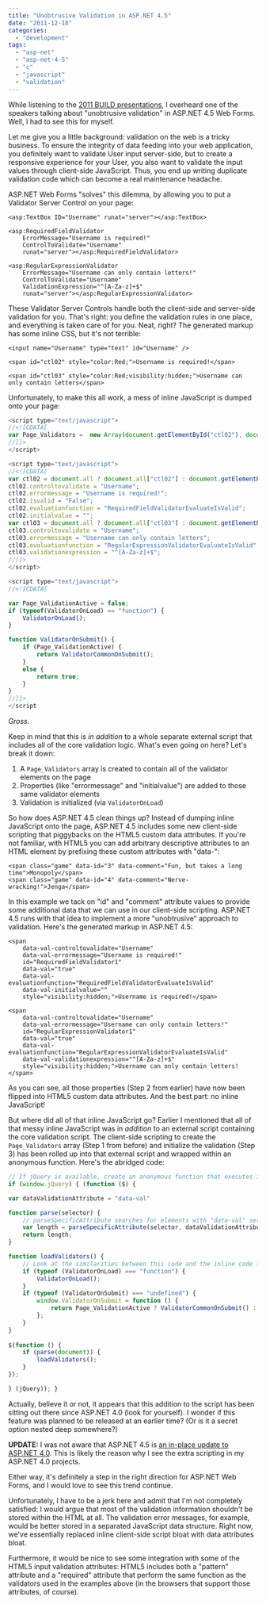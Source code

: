 ```yaml
---
title: "Unobtrusive Validation in ASP.NET 4.5"
date: "2011-12-18"
categories: 
  - "development"
tags: 
  - "asp-net"
  - "asp-net-4-5"
  - "c"
  - "javascript"
  - "validation"
---
```


While listening to the [2011 BUILD presentations](http://www.buildwindows.com/), I overheard one of the speakers talking about "unobtrusive validation" in ASP.NET 4.5 Web Forms. Well, I had to see this for myself.

Let me give you a little background: validation on the web is a tricky business. To ensure the integrity of data feeding into your web application, you definitely want to validate User input server-side, but to create a responsive experience for your User, you also want to validate the input values through client-side JavaScript. Thus, you end up writing duplicate validation code which can become a real maintenance headache.

ASP.NET Web Forms "solves" this dilemma, by allowing you to put a Validator Server Control on your page:

```markup
<asp:TextBox ID="Username" runat="server"></asp:TextBox>

<asp:RequiredFieldValidator
	ErrorMessage="Username is required!"
	ControlToValidate="Username"
	runat="server"></asp:RequiredFieldValidator>

<asp:RegularExpressionValidator
	ErrorMessage="Username can only contain letters!"
	ControlToValidate="Username"
	ValidationExpression="^[A-Za-z]+$"
	runat="server"></asp:RegularExpressionValidator>
```

These Validator Server Controls handle both the client-side and server-side validation for you. That's right: you define the validation rules in one place, and everything is taken care of for you. Neat, right? The generated markup has some inline CSS, but it's not terrible:

```markup
<input name="Username" type="text" id="Username" />

<span id="ctl02" style="color:Red;">Username is required!</span>

<span id="ctl03" style="color:Red;visibility:hidden;">Username can only contain letters</span>
```

Unfortunately, to make this all work, a mess of inline JavaScript is dumped onto your page:

```javascript
<script type="text/javascript">
//<![CDATA[
var Page_Validators =  new Array(document.getElementById("ctl02"), document.getElementById("ctl03"));
//]]>
</script>

<script type="text/javascript">
//<![CDATA[
var ctl02 = document.all ? document.all["ctl02"] : document.getElementById("ctl02");
ctl02.controltovalidate = "Username";
ctl02.errormessage = "Username is required!";
ctl02.isvalid = "False";
ctl02.evaluationfunction = "RequiredFieldValidatorEvaluateIsValid";
ctl02.initialvalue = "";
var ctl03 = document.all ? document.all["ctl03"] : document.getElementById("ctl03");
ctl03.controltovalidate = "Username";
ctl03.errormessage = "Username can only contain letters";
ctl03.evaluationfunction = "RegularExpressionValidatorEvaluateIsValid";
ctl03.validationexpression = "^[A-Za-z]+$";
//]]>
</script>

<script type="text/javascript">
//<![CDATA[

var Page_ValidationActive = false;
if (typeof(ValidatorOnLoad) == "function") {
	ValidatorOnLoad();
}

function ValidatorOnSubmit() {
	if (Page_ValidationActive) {
		return ValidatorCommonOnSubmit();
	}
	else {
		return true;
	}
}
//]]>
</script
```

_Gross._

Keep in mind that this is _in addition_ to a whole separate external script that includes all of the core validation logic. What's even going on here? Let's break it down:

1. A `Page_Validators` array is created to contain all of the validator elements on the page
2. Properties (like "errormessage" and "initialvalue") are added to those same validator elements
3. Validation is initialized (via `ValidatorOnLoad`)

So how does ASP.NET 4.5 clean things up? Instead of dumping inline JavaScript onto the page, ASP.NET 4.5 includes some new client-side scripting that piggybacks on the HTML5 custom data attributes. If you're not familiar, with HTML5 you can add arbitrary descriptive attributes to an HTML element by prefixing these custom attributes with "data-":

```markup
<span class="game" data-id="3" data-comment="Fun, but takes a long time">Monopoly</span>
<span class="game" data-id="4" data-comment="Nerve-wracking!">Jenga</span>
```

In this example we tack on "id" and "comment" attribute values to provide some additional data that we can use in our client-side scripting. ASP.NET 4.5 runs with that idea to implement a more "unobtrusive" approach to validation. Here's the generated markup in ASP.NET 4.5:

```markup
<span
	data-val-controltovalidate="Username"
	data-val-errormessage="Username is required!"
	id="RequiredFieldValidator1"
	data-val="true"
	data-val-evaluationfunction="RequiredFieldValidatorEvaluateIsValid"
	data-val-initialvalue=""
	style="visibility:hidden;">Username is required!</span>

<span
	data-val-controltovalidate="Username"
	data-val-errormessage="Username can only contain letters!"
	id="RegularExpressionValidator1"
	data-val="true"
	data-val-evaluationfunction="RegularExpressionValidatorEvaluateIsValid"
	data-val-validationexpression="^[A-Za-z]+$"
	style="visibility:hidden;">Username can only contain letters!</span>
```

As you can see, all those properties (Step 2 from earlier) have now been flipped into HTML5 custom data attributes. And the best part: no inline JavaScript!

But where did all of that inline JavaScript go? Earlier I mentioned that all of that messy inline JavaScript was in _addition_ to an external script containing the core validation script. The client-side scripting to create the `Page_Validators` array (Step 1 from before) and initialize the validation (Step 3) has been rolled up into that external script and wrapped within an anonymous function. Here's the abridged code:

```javascript
// If jQuery is available, create an anonymous function that executes immediately
if (window.jQuery) { (function ($) {

var dataValidationAttribute = "data-val"

function parse(selector) {
	// parseSpecificAttribute searches for elements with "data-val" set to "true"
	var length = parseSpecificAttribute(selector, dataValidationAttribute, Page_Validators);
	return length;
}

function loadValidators() {
	// Look at the similarities between this code and the inline code from earlier
	if (typeof (ValidatorOnLoad) === "function") {
		ValidatorOnLoad();
	}
	if (typeof (ValidatorOnSubmit) === "undefined") {
		window.ValidatorOnSubmit = function () {
			return Page_ValidationActive ? ValidatorCommonOnSubmit() : true;
		};
	}
}
		
$(function () {
	if (parse(document)) {
		loadValidators();
	}
});

} (jQuery)); }
```

Actually, believe it or not, it appears that this addition to the script has been sitting out there since ASP.NET 4.0 (look for yourself). I wonder if this feature was planned to be released at an earlier time? (Or is it a secret option nested deep somewhere?)

**UPDATE:** I was not aware that ASP.NET 4.5 is [an in-place update to ASP.NET 4.0](http://www.devproconnections.com/article/net-framework/net-framework-45-versioning-faces-problems-141160). This is likely the reason why I see the extra scripting in my ASP.NET 4.0 projects.

Either way, it's definitely a step in the right direction for ASP.NET Web Forms, and I would love to see this trend continue.

Unfortunately, I have to be a jerk here and admit that I'm not completely satisfied: I would argue that most of the validation information shouldn't be stored within the HTML at all. The validation error messages, for example, would be better stored in a separated JavaScript data structure. Right now, we've essentially replaced inline client-side script bloat with data attributes bloat.

Furthermore, it would be nice to see some integration with some of the HTML5 input validation attributes: HTML5 includes both a "pattern" attribute and a "required" attribute that perform the same function as the validators used in the examples above (in the browsers that support those attributes, of course).
